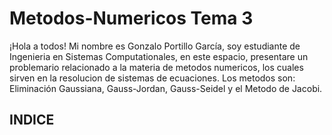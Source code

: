 # Metodos-Numericos Tema 3

¡Hola a todos! Mi nombre es Gonzalo Portillo García, soy estudiante de Ingenieria en Sistemas Computationales, en este espacio, presentare un problemario relacionado a la materia de metodos numericos, los cuales sirven en la resolucion de sistemas de ecuaciones. Los metodos son: Eliminación Gaussiana, Gauss-Jordan, Gauss-Seidel y el Metodo de Jacobi.

## INDICE
